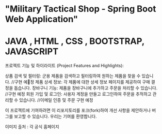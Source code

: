 # "Military Tactical Shop - Spring Boot Web Application"

# JAVA , HTML , CSS , BOOTSTRAP, JAVASCRIPT 



프로젝트 기능 및 하이라이트 (Project Features and Highlights):

상품 검색 및 필터링: 군용 제품을 검색하고 필터링하여 원하는 제품을 찾을 수 있습니다. //구현 예정
제품 상세 정보: 각 제품에 대한 상세 정보 페이지를 제공하여 구매 결정을 돕습니다.
장바구니 기능: 제품을 장바구니에 추가하고 주문을 처리할 수 있습니다. //구현 예정
회원 가입 및 로그인: 사용자 계정을 만들고 로그인하여 주문을 추적하고 관리할 수 있습니다. //이메일 인증 및 주문 구현 예정

이 프로젝트에 기여하려면 이 리포지토리를 포크(fork)하여 개선 사항을 제안하거나 버그를 보고할 수 있습니다. 우리는 기여를 환영합니다.

이미지 출처 : 각 공식 홈페이지 
